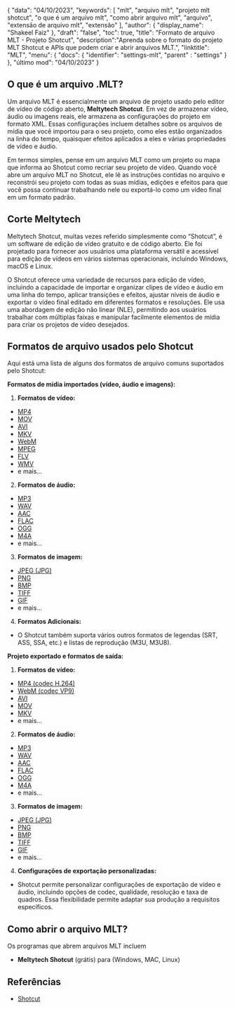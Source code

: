 {
"data": "04/10/2023",
  "keywords": [
"mlt",
"arquivo mlt",
"projeto mlt shotcut",
"o que é um arquivo mlt",
"como abrir arquivo mlt",
"arquivo",
"extensão de arquivo mlt",
"extensão"
],
  "author": {
"display_name": "Shakeel Faiz"
},
"draft": "false",
"toc": true,
"title": "Formato de arquivo MLT - Projeto Shotcut",
  "description":"Aprenda sobre o formato do projeto MLT Shotcut e APIs que podem criar e abrir arquivos MLT.",
"linktitle": "MLT",
  "menu": {
    "docs": {
      "identifier": "settings-mlt",
"parent" : "settings"
}
},
"último mod": "04/10/2023"
}

## O que é um arquivo .MLT?

Um arquivo MLT é essencialmente um arquivo de projeto usado pelo editor de vídeo de código aberto, **Meltytech Shotcut**. Em vez de armazenar vídeo, áudio ou imagens reais, ele armazena as configurações do projeto em formato XML. Essas configurações incluem detalhes sobre os arquivos de mídia que você importou para o seu projeto, como eles estão organizados na linha do tempo, quaisquer efeitos aplicados a eles e várias propriedades de vídeo e áudio.

Em termos simples, pense em um arquivo MLT como um projeto ou mapa que informa ao Shotcut como recriar seu projeto de vídeo. Quando você abre um arquivo MLT no Shotcut, ele lê as instruções contidas no arquivo e reconstrói seu projeto com todas as suas mídias, edições e efeitos para que você possa continuar trabalhando nele ou exportá-lo como um vídeo final em um formato padrão.

## Corte Meltytech

Meltytech Shotcut, muitas vezes referido simplesmente como “Shotcut”, é um software de edição de vídeo gratuito e de código aberto. Ele foi projetado para fornecer aos usuários uma plataforma versátil e acessível para edição de vídeos em vários sistemas operacionais, incluindo Windows, macOS e Linux.

O Shotcut oferece uma variedade de recursos para edição de vídeo, incluindo a capacidade de importar e organizar clipes de vídeo e áudio em uma linha do tempo, aplicar transições e efeitos, ajustar níveis de áudio e exportar o vídeo final editado em diferentes formatos e resoluções. Ele usa uma abordagem de edição não linear (NLE), permitindo aos usuários trabalhar com múltiplas faixas e manipular facilmente elementos de mídia para criar os projetos de vídeo desejados.

## Formatos de arquivo usados pelo Shotcut

Aqui está uma lista de alguns dos formatos de arquivo comuns suportados pelo Shotcut:

**Formatos de mídia importados (vídeo, áudio e imagens):**

1. **Formatos de vídeo:**
    








- [MP4](/pt/vídeo/mp4/)
- [MOV](/pt/vídeo/mov/)
- [AVI](/pt/vídeo/avi/)
- [MKV](/pt/vídeo/mkv/)
- [WebM](/pt/vídeo/webm/)
- [MPEG](/pt/vídeo/mpeg/)
- [FLV](/pt/vídeo/flv/)
- [WMV](/pt/vídeo/wmv/)
- e mais...
2. **Formatos de áudio:**
    








- [MP3](/pt/áudio/mp3/)
- [WAV](/pt/áudio/wav/)
- [AAC](/pt/áudio/aac/)
- [FLAC](/pt/áudio/flac/)
- [OGG](/pt/áudio/ogg/)
- [M4A](/pt/áudio/m4a/)
- e mais...
3. **Formatos de imagem:**
    








- [JPEG (JPG)](/pt/image/jpeg/)
- [PNG](/pt/imagem/png/)
- [BMP](/pt/imagem/bmp/)
- [TIFF](/pt/imagem/tiff/)
- [GIF](/pt/imagem/gif/)
- e mais...
4. **Formatos Adicionais:**
    








- O Shotcut também suporta vários outros formatos de legendas (SRT, ASS, SSA, etc.) e listas de reprodução (M3U, M3U8).

**Projeto exportado e formatos de saída:**

1. **Formatos de vídeo:**
    








- [MP4 (codec H.264)](/pt/vídeo/mp4/)
- [WebM (codec VP9)](/pt/video/webm/)
- [AVI](/pt/vídeo/avi/)
- [MOV](/pt/vídeo/mov/)
- [MKV](/pt/vídeo/mkv/)
- e mais...
2. **Formatos de áudio:**
    








- [MP3](/pt/áudio/mp3/)
- [WAV](/pt/áudio/wav/)
- [AAC](/pt/áudio/aac/)
- [FLAC](/pt/áudio/flac/)
- [OGG](/pt/áudio/ogg/)
- [M4A](/pt/áudio/m4a/)
- e mais...
3. **Formatos de imagem:**
    








- [JPEG (JPG)](/pt/image/jpeg/)
- [PNG](/pt/imagem/png/)
- [BMP](/pt/imagem/bmp/)
- [TIFF](/pt/imagem/tiff/)
- [GIF](/pt/imagem/gif/)
- e mais...
4. **Configurações de exportação personalizadas:**
    








- Shotcut permite personalizar configurações de exportação de vídeo e áudio, incluindo opções de codec, qualidade, resolução e taxa de quadros. Essa flexibilidade permite adaptar sua produção a requisitos específicos.

## Como abrir o arquivo MLT?

Os programas que abrem arquivos MLT incluem

- **Meltytech Shotcut** (grátis) para (Windows, MAC, Linux)

## Referências
* [Shotcut](https://en.wikipedia.org/wiki/Shotcut)
